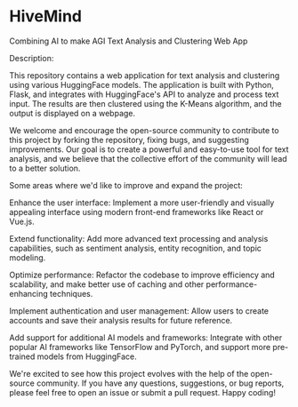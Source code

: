 # HiveMind
Combining AI to make AGI
Text Analysis and Clustering Web App

Description:

This repository contains a web application for text analysis and clustering using various HuggingFace models. The application is built with Python, Flask, and integrates with HuggingFace's API to analyze and process text input. The results are then clustered using the K-Means algorithm, and the output is displayed on a webpage.

We welcome and encourage the open-source community to contribute to this project by forking the repository, fixing bugs, and suggesting improvements. Our goal is to create a powerful and easy-to-use tool for text analysis, and we believe that the collective effort of the community will lead to a better solution.

Some areas where we'd like to improve and expand the project:

Enhance the user interface: Implement a more user-friendly and visually appealing interface using modern front-end frameworks like React or Vue.js.

Extend functionality: Add more advanced text processing and analysis capabilities, such as sentiment analysis, entity recognition, and topic modeling.

Optimize performance: Refactor the codebase to improve efficiency and scalability, and make better use of caching and other performance-enhancing techniques.

Implement authentication and user management: Allow users to create accounts and save their analysis results for future reference.

Add support for additional AI models and frameworks: Integrate with other popular AI frameworks like TensorFlow and PyTorch, and support more pre-trained models from HuggingFace.

We're excited to see how this project evolves with the help of the open-source community. If you have any questions, suggestions, or bug reports, please feel free to open an issue or submit a pull request. Happy coding!
